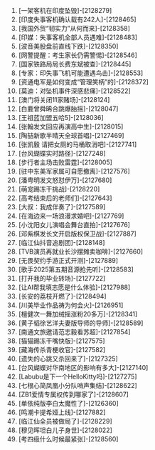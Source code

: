 
1. [一架客机在印度坠毁]-[2128279]
1. [印度失事客机确认载有242人]-[2128465]
1. [我国外贸“韧实力”从何而来]-[2128358]
1. [印媒：失事客机全部人员遇难]-[2128483]
1. [波音美股盘前直线下跌]-[2128350]
1. [网警提醒：考生家长仍需警惕]-[2128546]
1. [国家铁路局局长费东斌被查]-[2128445]
1. [专家：印失事飞机可能遭遇鸟击]-[2128553]
1. [资通电军是如何变成“管理笑柄”的]-[2128372]
1. [莫迪：对坠机事件深感悲痛]-[2128522]
1. [澳门将关闭11家赌场]-[2128124]
1. [白鹿曾舜晞合跳爆胎摇]-[2128047]
1. [王祖蓝加盟五哈5]-[2128036]
1. [张翰发文回应再演高中生]-[2128015]
1. [陶喆新歌半晴天全球首唱]-[2127469]
1. [张凯毅 请把女厕的马桶取消吧]-[2127741]
1. [台风蝴蝶实时路径]-[2127248]
1. [步行者主场击败雷霆]-[2128005]
1. [驻中东美军家属可自愿撤离]-[2127576]
1. [潘粤明发文怒怼伊万]-[2127680]
1. [萌宠踢冻干挑战]-[2128220]
1. [高考结束后的老师们]-[2127643]
1. [大叔：我成伴奏了]-[2127589]
1. [在海边来一场浪漫求婚吧]-[2127769]
1. [小沈阳女儿演唱会舞台直拍]-[2127676]
1. [邓紫棋发长文开启版权保卫战]-[2127887]
1. [临江仙抖音追剧团]-[2128148]
1. [TVB演员再就业长沙摆摊卖咖啡]-[2127660]
1. [无畏契约手游正式开测]-[2127889]
1. [歌手2025第五期音源抢先听]-[2128583]
1. [打开我的毕业转场]-[2127722]
1. [让AI帮我填志愿是什么体验]-[2127988]
1. [长安的荔枝开燃了]-[2128494]
1. [川美毕业作品祷为何会火]-[2126951]
1. [檀健次一舞加绒摇涨粉20多万]-[2128341]
1. [黄子韬徐艺洋夫妻版导师的导师]-[2128589]
1. [南通文旅邀请范志毅看苏超]-[2127854]
1. [猫猫踢冻干嘴快版]-[2127575]
1. [藏海传杀青梗收官]-[2127582]
1. [遗失的心跳又杀回来了]-[2127325]
1. [台风蝴蝶对华南地区的影响有多大]-[2127140]
1. [Labubu是下一个HelloKitty吗]-[2127275]
1. [七根心简凤凰小分队哨声集结]-[2128622]
1. [ZB1爱情专属权传到哪家了]-[2128607]
1. [单依纯版李白太魔性了]-[2126360]
1. [鸣潮卡提希娅上线]-[2127882]
1. [临江仙全员被做局了]-[2128229]
1. [穆见晖坦白儿子身世]-[2128022]
1. [考四级什么时候最紧张]-[2128560]
